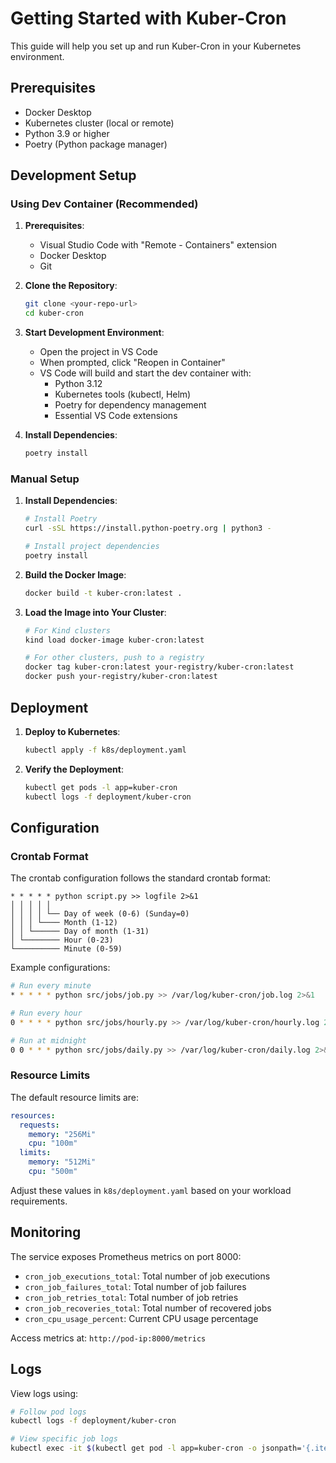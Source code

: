 # Getting Started with Kuber-Cron

This guide will help you set up and run Kuber-Cron in your Kubernetes environment.

## Prerequisites

- Docker Desktop
- Kubernetes cluster (local or remote)
- Python 3.9 or higher
- Poetry (Python package manager)

## Development Setup

### Using Dev Container (Recommended)

1. **Prerequisites**:
   - Visual Studio Code with "Remote - Containers" extension
   - Docker Desktop
   - Git

2. **Clone the Repository**:
   ```bash
   git clone <your-repo-url>
   cd kuber-cron
   ```

3. **Start Development Environment**:
   - Open the project in VS Code
   - When prompted, click "Reopen in Container"
   - VS Code will build and start the dev container with:
     - Python 3.12
     - Kubernetes tools (kubectl, Helm)
     - Poetry for dependency management
     - Essential VS Code extensions

4. **Install Dependencies**:
   ```bash
   poetry install
   ```

### Manual Setup

1. **Install Dependencies**:
   ```bash
   # Install Poetry
   curl -sSL https://install.python-poetry.org | python3 -
   
   # Install project dependencies
   poetry install
   ```

2. **Build the Docker Image**:
   ```bash
   docker build -t kuber-cron:latest .
   ```

3. **Load the Image into Your Cluster**:
   ```bash
   # For Kind clusters
   kind load docker-image kuber-cron:latest
   
   # For other clusters, push to a registry
   docker tag kuber-cron:latest your-registry/kuber-cron:latest
   docker push your-registry/kuber-cron:latest
   ```

## Deployment

1. **Deploy to Kubernetes**:
   ```bash
   kubectl apply -f k8s/deployment.yaml
   ```

2. **Verify the Deployment**:
   ```bash
   kubectl get pods -l app=kuber-cron
   kubectl logs -f deployment/kuber-cron
   ```

## Configuration

### Crontab Format

The crontab configuration follows the standard crontab format:

```
* * * * * python script.py >> logfile 2>&1
│ │ │ │ │
│ │ │ │ └── Day of week (0-6) (Sunday=0)
│ │ │ └──── Month (1-12)
│ │ └────── Day of month (1-31)
│ └──────── Hour (0-23)
└────────── Minute (0-59)
```

Example configurations:
```bash
# Run every minute
* * * * * python src/jobs/job.py >> /var/log/kuber-cron/job.log 2>&1

# Run every hour
0 * * * * python src/jobs/hourly.py >> /var/log/kuber-cron/hourly.log 2>&1

# Run at midnight
0 0 * * * python src/jobs/daily.py >> /var/log/kuber-cron/daily.log 2>&1
```

### Resource Limits

The default resource limits are:
```yaml
resources:
  requests:
    memory: "256Mi"
    cpu: "100m"
  limits:
    memory: "512Mi"
    cpu: "500m"
```

Adjust these values in `k8s/deployment.yaml` based on your workload requirements.

## Monitoring

The service exposes Prometheus metrics on port 8000:

- `cron_job_executions_total`: Total number of job executions
- `cron_job_failures_total`: Total number of job failures
- `cron_job_retries_total`: Total number of job retries
- `cron_job_recoveries_total`: Total number of recovered jobs
- `cron_cpu_usage_percent`: Current CPU usage percentage

Access metrics at: `http://pod-ip:8000/metrics`

## Logs

View logs using:
```bash
# Follow pod logs
kubectl logs -f deployment/kuber-cron

# View specific job logs
kubectl exec -it $(kubectl get pod -l app=kuber-cron -o jsonpath='{.items[0].metadata.name}') -- cat /var/log/kuber-cron/job.log
``` 